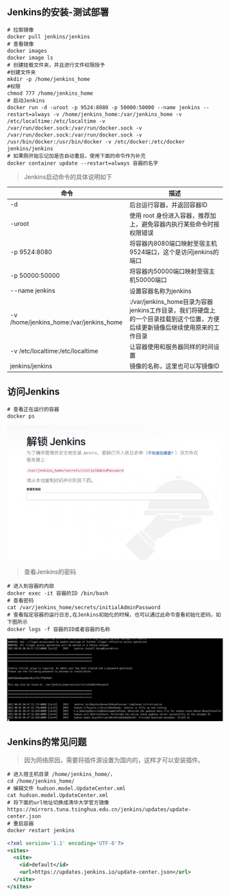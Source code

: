 ## Jenkins的安装-测试部署
```
# 拉取镜像
docker pull jenkins/jenkins
# 查看镜像
docker images
docker image ls
# 创建挂载文件夹，并且进行文件权限授予
#创建文件夹
mkdir -p /home/jenkins_home
#权限
chmod 777 /home/jenkins_home
# 启动Jenkins
docker run -d -uroot -p 9524:8080 -p 50000:50000 --name jenkins --restart=always -v /home/jenkins_home:/var/jenkins_home -v /etc/localtime:/etc/localtime -v /var/run/docker.sock:/var/run/docker.sock -v /var/run/docker.sock:/var/run/docker.sock -v /usr/bin/docker:/usr/bin/docker -v /etc/docker:/etc/docker jenkins/jenkins
# 如果刚开始忘记加是否自动重启，使用下面的命令作为补充
docker container update --restart=always 容器的名字

```
> Jenkins启动命令的具体说明如下


| 命令                                    | 描述                                                         |
| --------------------------------------- | ------------------------------------------------------------ |
| -d                                      | 后台运行容器，并返回容器ID                                   |
| -uroot                                  | 使用 root 身份进入容器，推荐加上，避免容器内执行某些命令时报权限错误 |
| -p 9524:8080                            | 将容器内8080端口映射至宿主机9524端口，这个是访问jenkins的端口 |
| -p 50000:50000                          | 将容器内50000端口映射至宿主机50000端口                       |
| --name jenkins                          | 设置容器名称为jenkins                                        |
| -v /home/jenkins_home:/var/jenkins_home | :/var/jenkins_home目录为容器jenkins工作目录，我们将硬盘上的一个目录挂载到这个位置，方便后续更新镜像后继续使用原来的工作目录 |
| -v /etc/localtime:/etc/localtime        | 让容器使用和服务器同样的时间设置                             |
| jenkins/jenkins                         | 镜像的名称，这里也可以写镜像ID                               |

## 访问Jenkins

```
# 查看正在运行的容器
docker ps
```

![截屏2022-08-01 15.26.31](./images/jenkins-start.png)

>  查看Jenkins的密码

```
# 进入到容器的内部
docker exec -it 容器的ID /bin/bash
# 查看密码
cat /var/jenkins_home/secrets/initialAdminPassword
# 查看指定容器的运行日志,在Jenkins初始化的时候，也可以通过此命令查看初始化密码，如下图所示
docker logs -f 容器的ID或者容器的名称
```

![wecom-temp-d06ec330a519ba9b1321fc504366471e](./images/wecom-temp-d06ec330a519ba9b1321fc504366471e.png)



## Jenkins的常见问题

> 因为网络原因，需要将插件源设置为国内的，这样才可以安装插件。

```shell
# 进入宿主机目录 /home/jenkins_home/， 
cd /home/jenkins_home/
# 编辑文件 hudson.model.UpdateCenter.xml
cat hudson.model.UpdateCenter.xml
# 将下面的url地址切换成清华大学官方镜像
https://mirrors.tuna.tsinghua.edu.cn/jenkins/updates/update-center.json
# 重启容器
docker restart jenkins
```

```xml
<?xml version='1.1' encoding='UTF-8'?>
<sites>
  <site>
    <id>default</id>
    <url>https://updates.jenkins.io/update-center.json</url>
  </site>
</sites>
```

